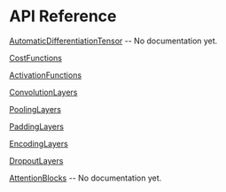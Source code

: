 # API Reference

[AutomaticDifferentiationTensor](API/AutomaticDifferentiationTensor.md) -- No documentation yet.

[CostFunctions](API/CostFunctions.md)

[ActivationFunctions](API/ActivationFunctions.md)

[ConvolutionLayers](API/ConvolutionLayers.md)

[PoolingLayers](API/PoolingLayers.md)

[PaddingLayers](API/PaddingLayers.md)

[EncodingLayers](API/EncodingLayers.md)

[DropoutLayers](API/DropoutLayers.md)

[AttentionBlocks](API/AttentionBlocks.md) -- No documentation yet.